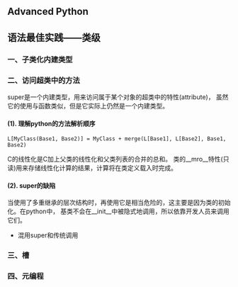 ## Advanced Python

## 语法最佳实践——类级

### 一、子类化内建类型

### 二、访问超类中的方法

super是一个内建类型，用来访问属于某个对象的超类中的特性(attribute)，
虽然它的使用与函数类似，但是它实际上仍然是一个内建类型。

#### (1). 理解python的方法解析顺序

	L[MyClass(Base1, Base2)] = MyClass + merge(L[Base1], L[Base2], Base1, Base2)

C的线性化是C加上父类的线性化和父类列表的合并的总和。
类的\_\_mro\_\_特性(只读)用来存储线性化计算的结果，计算将在类定义载入时完成。

#### (2). super的缺陷

当使用了多重继承的层次结构时，再使用它是相当危险的，这主要是因为类的初始化。在python中，
基类不会在\_\_init\_\_中被隐式地调用，所以依靠开发人员来调用它们。

* 混用super和传统调用

### 三、槽

### 四、元编程